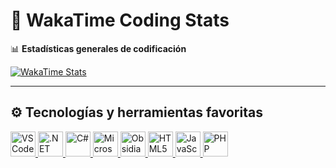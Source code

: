 # 🧠 WakaTime Coding Stats

📊 **Estadísticas generales de codificación**

[![WakaTime Stats](https://github-readme-stats.vercel.app/api/wakatime?username=LechuDev&theme=dark&layout=compact)](https://wakatime.com/@LechuDev)

---

## ⚙️ Tecnologías y herramientas favoritas

<div align="left">

<a href="https://code.visualstudio.com/" target="_blank">
  <img src="https://cdn.jsdelivr.net/gh/devicons/devicon/icons/vscode/vscode-original.svg" width="40" alt="VS Code" />
</a>
<a href="https://dotnet.microsoft.com/" target="_blank">
  <img src="https://cdn.jsdelivr.net/gh/devicons/devicon/icons/dotnetcore/dotnetcore-original.svg" width="40" alt=".NET" />
</a>
<a href="https://learn.microsoft.com/en-us/dotnet/csharp/" target="_blank">
  <img src="https://cdn.jsdelivr.net/gh/devicons/devicon/icons/csharp/csharp-original.svg" width="40" alt="C#" />
</a>
<a href="https://www.microsoft.com/" target="_blank">
  <img src="https://cdn.jsdelivr.net/gh/devicons/devicon/icons/windows8/windows8-original.svg" width="40" alt="Microsoft" />
</a>
<a href="https://obsidian.md/" target="_blank">
  <img src="https://raw.githubusercontent.com/obsidianmd/obsidian-releases/master/branding/Icon%20only/Obsidian%20icon%20dark.svg" width="40" alt="Obsidian" />
</a>
<a href="https://developer.mozilla.org/en-US/docs/Web/HTML" target="_blank">
  <img src="https://cdn.jsdelivr.net/gh/devicons/devicon/icons/html5/html5-original.svg" width="40" alt="HTML5" />
</a>
<a href="https://developer.mozilla.org/en-US/docs/Web/JavaScript" target="_blank">
  <img src="https://cdn.jsdelivr.net/gh/devicons/devicon/icons/javascript/javascript-original.svg" width="40" alt="JavaScript" />
</a>
<a href="https://www.php.net/" target="_blank">
  <img src="https://cdn.jsdelivr.net/gh/devicons/devicon/icons/php/php-original.svg" width="40" alt="PHP" />
</a>

</div>
